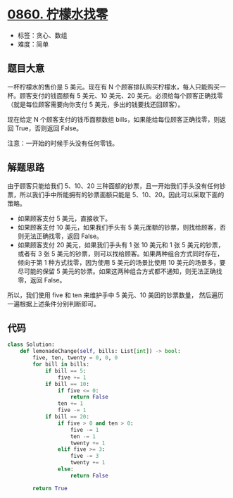 # [0860. 柠檬水找零](https://leetcode.cn/problems/lemonade-change/)

- 标签：贪心、数组
- 难度：简单

## 题目大意

一杯柠檬水的售价是 5 美元。现在有 N 个顾客排队购买柠檬水，每人只能购买一杯。顾客支付的钱面额有 5 美元、10 美元、20 美元。必须给每个顾客正确找零（就是每位顾客需要向你支付 5 美元，多出的钱要找还回顾客）。

现在给定 N 个顾客支付的钱币面额数组 bills，如果能给每位顾客正确找零，则返回 True，否则返回 False。

注意：一开始的时候手头没有任何零钱。

## 解题思路

由于顾客只能给我们 5、10、20 三种面额的钞票，且一开始我们手头没有任何钞票，所以我们手中所能拥有的钞票面额只能是 5、10、20。因此可以采取下面的策略。

- 如果顾客支付 5 美元，直接收下。
- 如果顾客支付 10 美元，如果我们手头有 5 美元面额的钞票，则找给顾客，否则无法正确找零，返回 False。
- 如果顾客支付 20 美元，如果我们手头有 1 张 10 美元和 1 张 5 美元的钞票，或者有 3 张 5 美元的钞票，则可以找给顾客。如果两种组合方式同时存在，倾向于第 1 种方式找零，因为使用 5 美元的场景比使用 10 美元的场景多，要尽可能的保留 5 美元的钞票。如果这两种组合方式都不通知，则无法正确找零，返回 False。

所以，我们使用 five 和 ten 来维护手中 5 美元、10 美团的钞票数量， 然后遍历一遍根据上述条件分别判断即可。

## 代码

```Python
class Solution:
    def lemonadeChange(self, bills: List[int]) -> bool:
        five, ten, twenty = 0, 0, 0
        for bill in bills:
            if bill == 5:
                five += 1
            if bill == 10:
                if five <= 0:
                    return False
                ten += 1
                five -= 1
            if bill == 20:
                if five > 0 and ten > 0:
                    five -= 1
                    ten -= 1
                    twenty += 1
                elif five >= 3:
                    five -= 3
                    twenty += 1
                else:
                    return False

        return True
```

